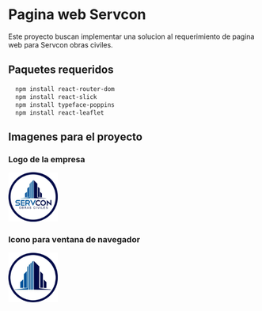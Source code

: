 # Pagina web Servcon

Este proyecto buscan implementar una solucion al requerimiento de pagina web para Servcon obras civiles.

## Paquetes requeridos

``` 
  npm install react-router-dom
  npm install react-slick 
  npm install typeface-poppins
  npm install react-leaflet
```


## Imagenes para el proyecto

### Logo de la empresa

<img  height=100px src= "https://raw.githubusercontent.com/Matii111/Pagina-web-Servcon/master/logoServcon512.png"/>

### Icono para ventana de navegador

<img  height=100px src= "https://github.com/Matii111/Pagina-web-Servcon/blob/master/servconico2.png?raw=true"/>
